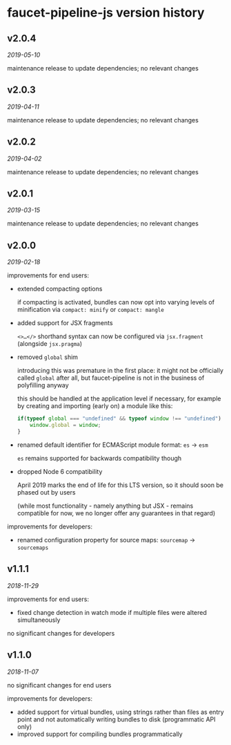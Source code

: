 faucet-pipeline-js version history
==================================


v2.0.4
------

_2019-05-10_

maintenance release to update dependencies; no relevant changes


v2.0.3
------

_2019-04-11_

maintenance release to update dependencies; no relevant changes


v2.0.2
------

_2019-04-02_

maintenance release to update dependencies; no relevant changes


v2.0.1
------

_2019-03-15_

maintenance release to update dependencies; no relevant changes


v2.0.0
------

_2019-02-18_

improvements for end users:

* extended compacting options

  if compacting is activated, bundles can now opt into varying levels of
  minification via `compact: minify` or `compact: mangle`

* added support for JSX fragments

  `<>…</>` shorthand syntax can now be configured via `jsx.fragment`
  (alongside `jsx.pragma`)

* removed `global` shim

  introducing this was premature in the first place: it might not be officially
  called `global` after all, but faucet-pipeline is not in the business of
  polyfilling anyway

  this should be handled at the application level if necessary, for example by
  creating and importing (early on) a module like this:

  ```javascript
  if(typeof global === "undefined" && typeof window !== "undefined") {
      window.global = window;
  }
  ```

* renamed default identifier for ECMAScript module format: `es` → `esm`

  `es` remains supported for backwards compatibility though

* dropped Node 6 compatibility

  April 2019 marks the end of life for this LTS version, so it should soon be
  phased out by users

  (while most functionality - namely anything but JSX - remains compatible for
  now, we no longer offer any guarantees in that regard)

improvements for developers:

* renamed configuration property for source maps: `sourcemap` → `sourcemaps`


v1.1.1
------

_2018-11-29_

improvements for end users:

* fixed change detection in watch mode if multiple files were altered
  simultaneously

no significant changes for developers


v1.1.0
------

_2018-11-07_

no significant changes for end users

improvements for developers:

* added support for virtual bundles, using strings rather than files as entry
  point and not automatically writing bundles to disk (programmatic API only)
* improved support for compiling bundles programmatically
